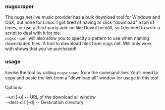 ### nugscraper

The nugs.net live music provider has a bulk download tool for Windows and OSX, but none for Linux. I got tired of having to click "download" a ton of times, or use a third-party add-on like DownThemAll, so I decided to write a script to deal with it for me.  
`nugscraper` will also allow you to specify a pattern to use when naming downloaded files.
A tool to download files from nugs.net. Will only work with shows that you've purchased!

### usage

Invoke the tool by calling `nugscraper` from the command line. You'll need to copy and paste the link from a "download all" window for usage in this tool.

Options:  

--url [-u]          --  URL of the download all window  
--dest-dir [-d]     --  Destination directory  
 
    